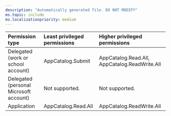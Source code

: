 ```yaml
---
description: "Automatically generated file. DO NOT MODIFY"
ms.topic: include
ms.localizationpriority: medium
---
```


|Permission type|Least privileged permissions|Higher privileged permissions|
|:---|:---|:---|
|Delegated (work or school account)|AppCatalog.Submit|AppCatalog.Read.All, AppCatalog.ReadWrite.All|
|Delegated (personal Microsoft account)|Not supported.|Not supported.|
|Application|AppCatalog.Read.All|AppCatalog.ReadWrite.All|

